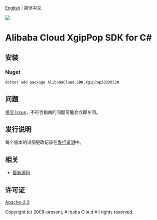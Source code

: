 [English](README.md) | 简体中文

![](https://aliyunsdk-pages.alicdn.com/icons/AlibabaCloud.svg)

# Alibaba Cloud XgipPop SDK for C#

## 安装

### Nuget

```bash
dotnet add package AlibabaCloud.SDK.XgipPop20220520
```

## 问题

[提交 Issue](https://github.com/aliyun/alibabacloud-csharp-sdk/issues/new)，不符合指南的问题可能会立即关闭。

## 发行说明

每个版本的详细更改记录在[发行说明](./ChangeLog.md)中。

## 相关

* [最新源码](https://github.com/aliyun/alibabacloud-csharp-sdk/)

## 许可证

[Apache-2.0](http://www.apache.org/licenses/LICENSE-2.0)

Copyright (c) 2009-present, Alibaba Cloud All rights reserved.
